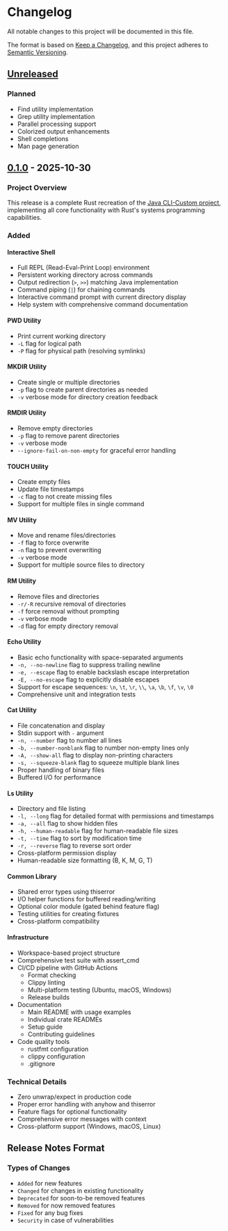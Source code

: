 # Changelog

All notable changes to this project will be documented in this file.

The format is based on [Keep a Changelog](https://keepachangelog.com/en/1.0.0/),
and this project adheres to [Semantic Versioning](https://semver.org/spec/v2.0.0.html).

## [Unreleased]

### Planned
- Find utility implementation
- Grep utility implementation
- Parallel processing support
- Colorized output enhancements
- Shell completions
- Man page generation

## [0.1.0] - 2025-10-30

### Project Overview

This release is a complete Rust recreation of the [Java CLI-Custom project](https://github.com/Zyrex24/CLI-Custom), implementing all core functionality with Rust's systems programming capabilities.

### Added

#### Interactive Shell
- Full REPL (Read-Eval-Print Loop) environment
- Persistent working directory across commands
- Output redirection (`>`, `>>`) matching Java implementation
- Command piping (`|`) for chaining commands
- Interactive command prompt with current directory display
- Help system with comprehensive command documentation

#### PWD Utility
- Print current working directory
- `-L` flag for logical path
- `-P` flag for physical path (resolving symlinks)

#### MKDIR Utility
- Create single or multiple directories
- `-p` flag to create parent directories as needed
- `-v` verbose mode for directory creation feedback

#### RMDIR Utility
- Remove empty directories
- `-p` flag to remove parent directories
- `-v` verbose mode
- `--ignore-fail-on-non-empty` for graceful error handling

#### TOUCH Utility
- Create empty files
- Update file timestamps
- `-c` flag to not create missing files
- Support for multiple files in single command

#### MV Utility
- Move and rename files/directories
- `-f` flag to force overwrite
- `-n` flag to prevent overwriting
- `-v` verbose mode
- Support for multiple source files to directory

#### RM Utility
- Remove files and directories
- `-r/-R` recursive removal of directories
- `-f` force removal without prompting
- `-v` verbose mode
- `-d` flag for empty directory removal

#### Echo Utility
- Basic echo functionality with space-separated arguments
- `-n, --no-newline` flag to suppress trailing newline
- `-e, --escape` flag to enable backslash escape interpretation
- `-E, --no-escape` flag to explicitly disable escapes
- Support for escape sequences: `\n`, `\t`, `\r`, `\\`, `\a`, `\b`, `\f`, `\v`, `\0`
- Comprehensive unit and integration tests

#### Cat Utility
- File concatenation and display
- Stdin support with `-` argument
- `-n, --number` flag to number all lines
- `-b, --number-nonblank` flag to number non-empty lines only
- `-A, --show-all` flag to display non-printing characters
- `-s, --squeeze-blank` flag to squeeze multiple blank lines
- Proper handling of binary files
- Buffered I/O for performance

#### Ls Utility
- Directory and file listing
- `-l, --long` flag for detailed format with permissions and timestamps
- `-a, --all` flag to show hidden files
- `-h, --human-readable` flag for human-readable file sizes
- `-t, --time` flag to sort by modification time
- `-r, --reverse` flag to reverse sort order
- Cross-platform permission display
- Human-readable size formatting (B, K, M, G, T)

#### Common Library
- Shared error types using thiserror
- I/O helper functions for buffered reading/writing
- Optional color module (gated behind feature flag)
- Testing utilities for creating fixtures
- Cross-platform compatibility

#### Infrastructure
- Workspace-based project structure
- Comprehensive test suite with assert_cmd
- CI/CD pipeline with GitHub Actions
  - Format checking
  - Clippy linting
  - Multi-platform testing (Ubuntu, macOS, Windows)
  - Release builds
- Documentation
  - Main README with usage examples
  - Individual crate READMEs
  - Setup guide
  - Contributing guidelines
- Code quality tools
  - rustfmt configuration
  - clippy configuration
  - .gitignore

### Technical Details
- Zero unwrap/expect in production code
- Proper error handling with anyhow and thiserror
- Feature flags for optional functionality
- Comprehensive error messages with context
- Cross-platform support (Windows, macOS, Linux)

## Release Notes Format

### Types of Changes
- `Added` for new features
- `Changed` for changes in existing functionality
- `Deprecated` for soon-to-be removed features
- `Removed` for now removed features
- `Fixed` for any bug fixes
- `Security` in case of vulnerabilities

[Unreleased]: https://github.com/Zyrex24/rustcli/compare/v0.1.0...HEAD
[0.1.0]: https://github.com/Zyrex24/rustcli/releases/tag/v0.1.0

